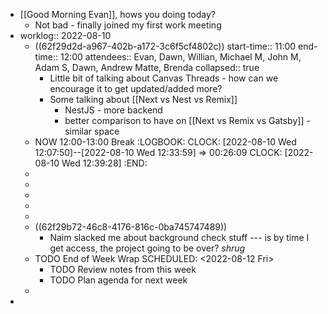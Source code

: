 - [[Good Morning Evan]], hows you doing today?
	- Not bad - finally joined my first work meeting
- worklog:: 2022-08-10
	- ((62f29d2d-a967-402b-a172-3c6f5cf4802c))
	  start-time:: 11:00
	  end-time:: 12:00
	  attendees:: Evan, Dawn, Willian, Michael M, John M, Adam S, Dawn, Andrew Matte, Brenda
	  collapsed:: true
		- Little bit of talking about Canvas Threads - how can we encourage it to get updated/added more?
		- Some talking about [[Next vs Nest vs Remix]]
			- NestJS - more backend
			- better comparison to have on [[Next vs Remix vs Gatsby]] - similar space
	- NOW 12:00-13:00 Break
	  :LOGBOOK:
	  CLOCK: [2022-08-10 Wed 12:07:50]--[2022-08-10 Wed 12:33:59] =>  00:26:09
	  CLOCK: [2022-08-10 Wed 12:39:28]
	  :END:
	-
	-
	-
	-
	-
	- ((62f29b72-46c8-4176-816c-0ba745747489))
		- Naim slacked me about background check stuff --- is by time I get access, the project going to be over? *shrug*
	- TODO End of Week Wrap
	  SCHEDULED: <2022-08-12 Fri>
		- TODO Review notes from this week
		- TODO Plan agenda for next week
	-
-